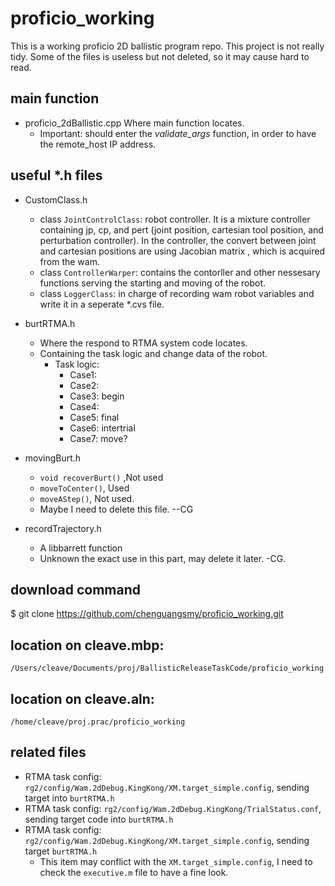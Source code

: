 # proficio_working
This is a working proficio 2D ballistic program repo. 
This project is not really tidy. Some of the files is useless but not deleted, so it may cause hard to read.


## main function
* proficio_2dBallistic.cpp 
  Where main function locates.
  * Important: should enter the *validate_args* function, in order to have the remote_host IP address.
## useful *.h files
* CustomClass.h
  * class `JointControlClass`: robot controller. It is a mixture controller  containing jp, cp, and pert (joint position, cartesian tool position, and perturbation controller). In the controller, the convert between joint and cartesian positions are using Jacobian matrix , which is acquired from the wam. 
  * class `ControllerWarper`: contains the contorller and other nessesary functions serving the starting and moving of the robot. 
  * class `LoggerClass`: in charge of recording wam robot variables and write it in a seperate *.cvs file. 

* burtRTMA.h
  * Where the respond to RTMA system code locates.
  * Containing the task logic and change data of the robot. 
      * Task logic: 
          * Case1: 
          * Case2: 
          * Case3: begin
          * Case4: 
          * Case5: final
          * Case6: intertrial
          * Case7: move?

* movingBurt.h
  * `void recoverBurt()` ,Not used
  * `moveToCenter()`, Used
  * `moveAStep()`, Not used. 
  * Maybe I need to delete this file. --CG

* recordTrajectory.h
  * A libbarrett function
  * Unknown the exact use in this part, may delete it later. -CG.

## download command 
$ git clone https://github.com/chenguangsmy/proficio_working.git

## location on cleave.mbp: 
`/Users/cleave/Documents/proj/BallisticReleaseTaskCode/proficio_working`

## location on cleave.aln:
`/home/cleave/proj.prac/proficio_working`

## related files
* RTMA task config: `rg2/config/Wam.2dDebug.KingKong/XM.target_simple.config`, sending target into `burtRTMA.h`
* RTMA task config: `rg2/config/Wam.2dDebug.KingKong/TrialStatus.conf`, sending target code into `burtRTMA.h`
* RTMA task config: `rg2/config/Wam.2dDebug.KingKong/XM.target_simple.config`, sending target `burtRTMA.h`
    * This item may conflict with the `XM.target_simple.config`, I need to check the `executive.m` file to have a fine look. 